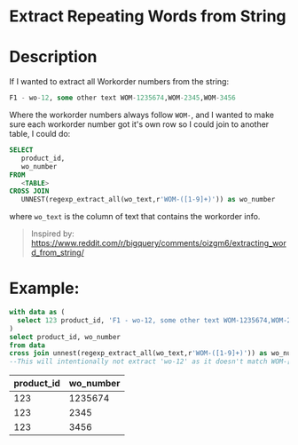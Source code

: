 # Extract Repeating Words from String


# Description
If I wanted to extract all Workorder numbers from the string: 

```sql
F1 - wo-12, some other text WOM-1235674,WOM-2345,WOM-3456
```
Where the workorder numbers always follow `WOM-`,
and I wanted to make sure each workorder number got it's own row so I could join to another table, I could do: 

```sql
SELECT 
   product_id, 
   wo_number
FROM 
   <TABLE>
CROSS JOIN 
   UNNEST(regexp_extract_all(wo_text,r'WOM-([1-9]+)')) as wo_number
```
where `wo_text` is the column of text that contains the workorder info. 
> Inspired by: https://www.reddit.com/r/bigquery/comments/oizgm6/extracting_word_from_string/
# Example: 
```sql
with data as (
  select 123 product_id, 'F1 - wo-12, some other text WOM-1235674,WOM-2345,WOM-3456' as wo_text
)
select product_id, wo_number
from data
cross join unnest(regexp_extract_all(wo_text,r'WOM-([1-9]+)')) as wo_number
--This will intentionally not extract 'wo-12' as it doesn't match WOM-[numbers] pattern
```
|product_id | wo_number|
|---- | ----- |
| 123 | 1235674 |
|123 | 2345 |
|123 | 3456 |
